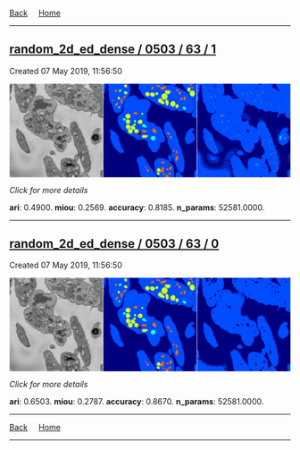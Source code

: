 
[Back](..)&nbsp;&nbsp;&nbsp;&nbsp;&nbsp;[Home](https://leapmanlab.github.io/snapshots)

---

<div class="summary"><a href="1"><h2>random_2d_ed_dense / 0503 / 63 / 1</h2></a><p>Created 07 May 2019, 11:56:50
</p><a href="1"><img src="1/media/summary.png" align="center"></a><p>
<i>Click for more details</i>
</p></div>

**ari**: 0.4900. **miou**: 0.2569. **accuracy**: 0.8185. **n_params**: 52581.0000. 

---

<div class="summary"><a href="0"><h2>random_2d_ed_dense / 0503 / 63 / 0</h2></a><p>Created 07 May 2019, 11:56:50
</p><a href="0"><img src="0/media/summary.png" align="center"></a><p>
<i>Click for more details</i>
</p></div>

**ari**: 0.6503. **miou**: 0.2787. **accuracy**: 0.8670. **n_params**: 52581.0000. 

---

[Back](..)&nbsp;&nbsp;&nbsp;&nbsp;&nbsp;[Home](https://leapmanlab.github.io/snapshots)

---